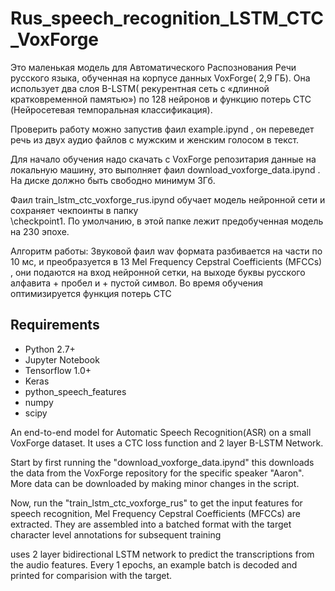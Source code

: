# Rus_speech_recognition_LSTM_CTC_VoxForge
Это маленькая модель для Автоматического Распознования Речи русского языка, обученная на корпусе данных VoxForge(  2,9 ГБ).
Она использует два слоя  B-LSTM( рекурентная сеть с «длинной кратковременной памятью») по 128 нейронов и функцию потерь CTC (Нейросетевая темпоральная классификация).

Проверить работу можно запустив фаил example.ipynd , он переведет речь из  двух аудио файлов с мужским и женским голосом в текст.

Для начало обучения надо скачать с  VoxForge репозитария данные на локальную машину, это выполняет фаил 
download_voxforge_data.ipynd . На диске должно быть свободно минимум 3Гб.

Фаил train_lstm_ctc_voxforge_rus.ipynd обучает модель нейронной сети и сохраняет чекпоинты в папку  
\checkpoint1. По умолчанию, в этой папке лежит предобученная модель на 230 эпохе.

Алгоритм работы:
Звуковой фаил wav формата разбивается на части по 10 мс, и преобразуется в 13 Mel Frequency Cepstral Coefficients (MFCCs) , они подаются на вход нейронной сетки, на выходе буквы русского алфавита + пробел и + пустой символ. Во время обучения оптимизируется функция потерь CTC

## Requirements

- Python 2.7+
- Jupyter Notebook
- Tensorflow 1.0+
- Keras
- python_speech_features
- numpy
- scipy


An end-to-end model for Automatic Speech Recognition(ASR) on a small VoxForge dataset. It uses a CTC loss function and 2 layer B-LSTM Network.

Start by first running the "download_voxforge_data.ipynd" this downloads the data from the VoxForge repository for the specific speaker "Aaron". More data can be downloaded by making minor changes in the script.


Now, run the "train_lstm_ctc_voxforge_rus" to get the input features for speech recognition, Mel Frequency Cepstral Coefficients (MFCCs) are extracted. They are assembled into a batched format with the target character level annotations for subsequent training

 uses 2 layer bidirectional LSTM network to predict the transcriptions from the audio features. Every 1 epochs, an example batch is decoded and printed for comparision with the target.
